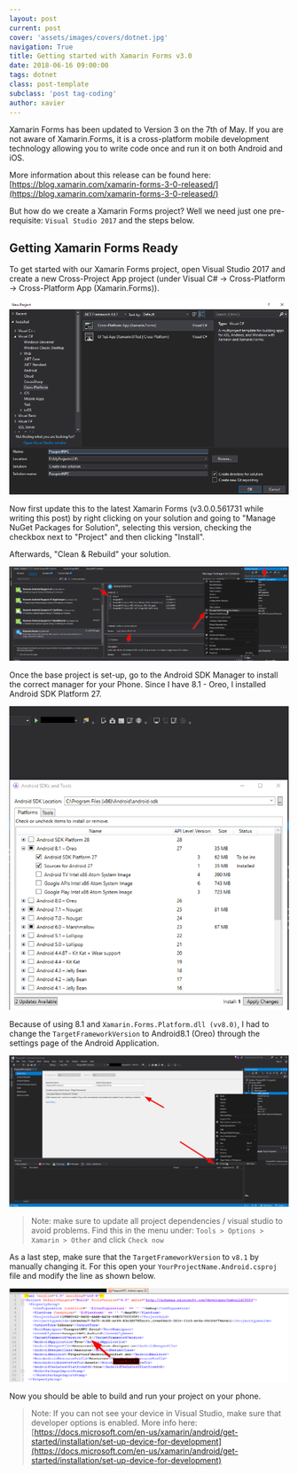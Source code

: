 ```yaml
---
layout: post
current: post
cover: 'assets/images/covers/dotnet.jpg'
navigation: True
title: Getting started with Xamarin Forms v3.0
date: 2018-06-16 09:00:00
tags: dotnet
class: post-template
subclass: 'post tag-coding'
author: xavier
---
```


Xamarin Forms has been updated to Version 3 on the 7th of May. If you are not aware of Xamarin.Forms, it is a cross-platform mobile development technology allowing you to write code once and run it on both Android and iOS.

More information about this release can be found here: [https://blog.xamarin.com/xamarin-forms-3-0-released/](https://blog.xamarin.com/xamarin-forms-3-0-released/)

But how do we create a Xamarin Forms project? Well we need just one pre-requisite: `Visual Studio 2017` and the steps below.

## Getting Xamarin Forms Ready

To get started with our Xamarin Forms project, open Visual Studio 2017 and create a new Cross-Project App project (under Visual C# -> Cross-Platform -> Cross-Platform App (Xamarin.Forms)).

![/assets/images/posts/xamarin-forms/passport-nfc/1.png](/assets/images/posts/xamarin-forms/passport-nfc/1.png)

Now first update this to the latest Xamarin Forms (v3.0.0.561731 while writing this post) by right clicking on your solution and going to "Manage NuGet Packages for Solution", selecting this version, checking the checkbox next to "Project" and then clicking "Install".

Afterwards, "Clean & Rebuild" your solution.

![/assets/images/posts/xamarin-forms/passport-nfc/4.png](/assets/images/posts/xamarin-forms/passport-nfc/4.png)

Once the base project is set-up, go to the Android SDK Manager to install the correct manager for your Phone. Since I have 8.1 - Oreo, I installed Android SDK Platform 27.

![/assets/images/posts/xamarin-forms/passport-nfc/2.png](/assets/images/posts/xamarin-forms/passport-nfc/2.png)

Because of using 8.1 and `Xamarin.Forms.Platform.dll (vv8.0)`, I had to change the `TargetFrameworkVersion` to Android8.1 (Oreo) through the settings page of the Android Application.

![/assets/images/posts/xamarin-forms/passport-nfc/3.png](/assets/images/posts/xamarin-forms/passport-nfc/3.png)

> Note: make sure to update all project dependencies / visual studio to avoid problems. Find this in the menu under: `Tools > Options > Xamarin > Other` and click `Check now`

As a last step, make sure that the `TargetFrameworkVersion` to `v8.1` by manually changing it. For this open your `YourProjectName.Android.csproj` file and modify the line as shown below.

![/assets/images/posts/xamarin-forms/passport-nfc/5.png](/assets/images/posts/xamarin-forms/passport-nfc/5.png)

Now you should be able to build and run your project on your phone.

> Note: If you can not see your device in Visual Studio, make sure that developer options is enabled. More info here: [https://docs.microsoft.com/en-us/xamarin/android/get-started/installation/set-up-device-for-development](https://docs.microsoft.com/en-us/xamarin/android/get-started/installation/set-up-device-for-development)
